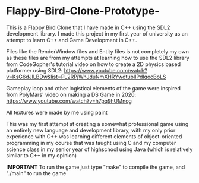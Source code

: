 # Flappy-Bird-Clone-Prototype-
This is a Flappy Bird Clone that I have made in C++ using the SDL2 development library. I made this project in my first year of university as an attempt to learn C++ and Game Development in C++. 

Files like the RenderWindow files and Entity files is not completely my own as these files are from my attempts at learning how to use the SDL2 library from
CodeGopher's tutorial video on how to create a 2D physics based platformer using SDL2:
https://www.youtube.com/watch?v=KsG6dJlLBDw&list=PL2RPjWnJduNmXHRYwdtublIPdlqocBoLS

Gameplay loop and other logistical elements of the game were inspired from PolyMars' video on making a DS Game in 2020:
https://www.youtube.com/watch?v=h7pq9hUMnog

All textures were made by me using paint

This was my first attempt at creating a somewhat professional game using an entirely new language and development library, with my only prior experience with C++ was learning different
elements of object-oriented programming in my course that was taught using C and my computer science class in my senior year of highschool using Java (which is relatively similar to C++ in my opinion)

**IMPORTANT**
To run the game just type "make" to compile the game, and "./main" to run the game
